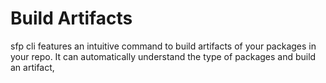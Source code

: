 # Build Artifacts

sfp cli features an intuitive command to build artifacts of your packages in your repo. It can automatically understand the type of packages and build an artifact,&#x20;
